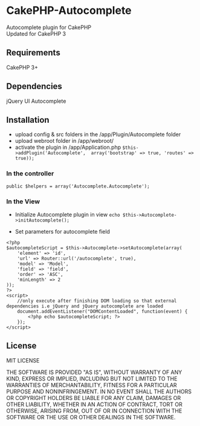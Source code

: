 # CakePHP-Autocomplete
Autocomplete plugin for CakePHP<br/>
Updated for CakePHP 3

<h2>Requirements</h2>
CakePHP 3+

<h2>Dependencies</h2>

jQuery UI Autocomplete

<h2>Installation</h2>

- upload config & src folders in the /app/Plugin/Autocomplete folder
- upload webroot folder in /app/webroot/
- activate the plugin in /app/Application.php `$this->addPlugin('Autocomplete',  array('bootstrap' => true, 'routes' => true));`


<h3>In the controller</h3>

`public $helpers = array('Autocomplete.Autocomplete');`

<h3>In the View</h3>

- Initialize Autocomplete plugin in view
`echo $this->Autocomplete->initAutocomplete();`

- Set parameters for autocomplete field
```
<?php
$autocompleteScript = $this->Autocomplete->setAutocomplete(array(
    'element' => 'id',
    'url' => Router::url('/autocomplete', true),
    'model' => 'Model',
    'field' => 'field',
    'order' => 'ASC',
    'minLength' => 2
));
?>
<script>
	//only execute after finishing DOM loading so that external dependencies i.e jQuery and jQuery autocomplete are loaded
	document.addEventListener("DOMContentLoaded", function(event) {
        <?php echo $autocompleteScript; ?>
    });
</script>
```

<h2>License</h2>

MIT LICENSE

THE SOFTWARE IS PROVIDED "AS IS", WITHOUT WARRANTY OF ANY KIND, EXPRESS OR
IMPLIED, INCLUDING BUT NOT LIMITED TO THE WARRANTIES OF MERCHANTABILITY,
FITNESS FOR A PARTICULAR PURPOSE AND NONINFRINGEMENT. IN NO EVENT SHALL THE
AUTHORS OR COPYRIGHT HOLDERS BE LIABLE FOR ANY CLAIM, DAMAGES OR OTHER
LIABILITY, WHETHER IN AN ACTION OF CONTRACT, TORT OR OTHERWISE, ARISING FROM,
OUT OF OR IN CONNECTION WITH THE SOFTWARE OR THE USE OR OTHER DEALINGS IN THE
SOFTWARE.
